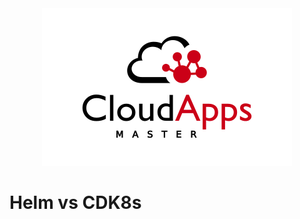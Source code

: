 <div align="center">
  <a href="https://online.urjc.es/es/para-futuros-estudiantes/ensenanzas-propias/master-en-cloud-apps">
    <img src="../LogoMCA.png" alt="Logo">
  </a>
</div>

# Helm vs CDK8s
